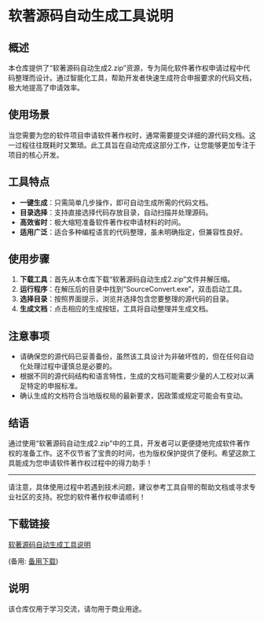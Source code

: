 # 软著源码自动生成工具说明

## 概述

本仓库提供了“软著源码自动生成2.zip”资源，专为简化软件著作权申请过程中代码整理而设计。通过智能化工具，帮助开发者快速生成符合申报要求的代码文档，极大地提高了申请效率。

## 使用场景

当您需要为您的软件项目申请软件著作权时，通常需要提交详细的源代码文档。这一过程往往既耗时又繁琐。此工具旨在自动完成这部分工作，让您能够更加专注于项目的核心开发。

## 工具特点

- **一键生成**：只需简单几步操作，即可自动生成所需的代码文档。
- **目录选择**：支持直接选择代码存放目录，自动扫描并处理源码。
- **高效省时**：极大缩短准备软件著作权申请材料的时间。
- **适用广泛**：适合多种编程语言的代码整理，虽未明确指定，但兼容性良好。

## 使用步骤

1. **下载工具**：首先从本仓库下载“软著源码自动生成2.zip”文件并解压缩。
2. **运行程序**：在解压后的目录中找到“SourceConvert.exe”，双击启动工具。
3. **选择目录**：按照界面提示，浏览并选择包含您要整理的源代码的目录。
4. **生成文档**：点击相应的生成按钮，工具将自动整理并生成文档。

## 注意事项

- 请确保您的源代码已妥善备份，虽然该工具设计为非破坏性的，但在任何自动化处理过程中谨慎总是必要的。
- 根据不同的源代码结构和语言特性，生成的文档可能需要少量的人工校对以满足特定的申报标准。
- 确认生成的文档符合当地版权局的最新要求，因政策或规定可能会有变动。

## 结语

通过使用“软著源码自动生成2.zip”中的工具，开发者可以更便捷地完成软件著作权的准备工作。这不仅节省了宝贵的时间，也为版权保护提供了便利。希望这款工具能成为您申请软件著作权过程中的得力助手！

---

请注意，具体使用过程中若遇到技术问题，建议参考工具自带的帮助文档或寻求专业社区的支持。祝您的软件著作权申请顺利！

## 下载链接
[软著源码自动生成工具说明](https://pan.quark.cn/s/d507fb783eed) 

(备用: [备用下载](https://pan.baidu.com/s/1Naa6rvCLOQGBMxMTngs_xA?pwd=1234))

## 说明

该仓库仅用于学习交流，请勿用于商业用途。
